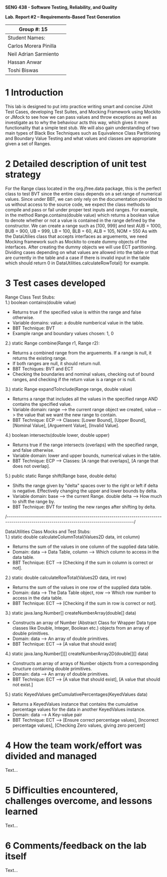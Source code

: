 **SENG 438 - Software Testing, Reliability, and Quality**

**Lab. Report \#2 – Requirements-Based Test Generation**

| Group \#:   15   |     |
| -------------- | --- |
| Student Names: |     |
|Carlos Morera Pinilla                |     |
|Neil Adrian Sarmiento             |     |
|Hassan Anwar                |     |
|Toshi Biswas                |     |

# 1 Introduction

This lab is designed to put into practice writing smart and concise JUnit Test Cases, developing Test Suites,
and Mocking Framework using Mockito or JMock to see how we can pass values and throw exceptions as well as investigate
as to why the behaviour acts this way, which gives it more functionality that a simple test stub.
We will also gain understanding of two main types of Black Box Techniques such as Equivalence Class Partitioning and 
Boundary Value Testing and what values and classes are appropriate given a set of Ranges.

# 2 Detailed description of unit test strategy

For the Range class located in the org.jfree.data package, this is the perfect class to test BVT since the entire class depends on a set range of
numerical values. Since under BBT, we can only rely on the documentation provided to us without access to the source code, we expect the class methods to compile and pass or fail under proper test inputs and ranges. For example, in the method Range.contains(double value) which returns a boolean value to denote whether or not a value is contained in the range defined by the constructor. We can create a range such as [100, 999]
and test AUB = 1000, BUB = 900, UB = 999, LB = 100, BLB = 60, ALB = 105, NOM = 550
As with the DataUtilies class that accepts interfaces as arguements, we need Mocking framework such as Mockito to create dummy objects of the interfaces. After creating the dummy objects we will use ECT partitioning. Dividing cases depending on what values are allowed into the table or that are currently in the table and a case if there is invalid input in the table which should return 0 in DataUtilities.calculateRowTotal() for example.

# 3 Test cases developed
Range Class Test Stubs:   
1.) boolean contains(double value)
-    Returns true if the specified value is within the range and false otherwise.
-    Variable domains: value: a double numberical value in the table.
-    BBT Technique: BVT
-    Example range and boundary values chosen: 1, 0

2.) static Range combine(Range r1, Range r2):
-    Returns a combined range from the arguements. If a range is null, it returns the existing range.
-    If both ranges are null, it should return null.
-    BBT Techiques: BVT and ECT
-    Checking the boundaries and nominal values, checking out of bound ranges, and checking if the return value
is a range or is null.

3.) static Range expandToInclude(Range range, double value)
-    Returns a range that includes all the values in the specified range AND contains the specified value.
-    Variable domain: range --> the current range object we created, value --> the value that we want the new range to contain.
-    BBT Technique: ECP --> Classes: [Lower Bound], [Upper Bound], [Nominal Value], [Arguement Value], [Invalid Value].

4.) boolean	intersects(double lower, double upper)
-    Returns true if the range intersects (overlaps) with the specified range, and false otherwise.
-    Variable domain: lower and upper bounds, numerical values in the table.
-    BBT Technique: ECP --> Classes: [A range that overlaps], [A range that does not overlap].

5.) public static Range shift(Range base, double delta)
-    Shifts the range given by "delta" spaces over to the right or left if delta is negative. 
Effectively changing the upper and lower bounds by delta.
-    Variable domain: base --> the current Range. double delta --> How much to shift the range by.
-    BBT Technique: BVT for testing the new ranges after shifting by delta.

/*---------------------------------------------------------------------------------------------------------------------------------------------*/

DataUtilities Class Mocks and Test Stubs:  
1.) static double calculateColumnTotal(Values2D data, int column)
-   Returns the sum of the values in one column of the supplied data table.
-   Domain: data --> Data Table, column --> Which column to access in the data table.
-   BBT Technique: ECT --> [Checking if the sum in column is correct or not].

2.) static double	calculateRowTotal(Values2D data, int row)
-   Returns the sum of the values in one row of the supplied data table.
-   Domain: data --> The Data Table object, row --> Which row number to access in the data table.
-   BBT Technique: ECT --> [Checking if the sum in row is correct or not].

3.) static java.lang.Number[] createNumberArray(double[] data)
-   Constructs an array of Number (Abstract Class for Wrapper Data type classes like Double, Integer, Boolean etc.) objects from an array of double primitives.
-   Domain: data --> An array of double primitives.
-   BBT Technique: ECT --> [A value that should exist]

4.) static java.lang.Number[][]	createNumberArray2D(double[][] data)
-   Constructs an array of arrays of Number objects from a corresponding structure containing double primitives.
-   Domain: data --> An array of double primitives.
-   BBT Technique: ECT --> [A value that should exist], [A value that should not exist.]

5.) static KeyedValues	getCumulativePercentages(KeyedValues data)
-   Returns a KeyedValues instance that contains the cumulative percentage values for the data in another KeyedValues instance.
-   Domain: data --> A Key-value pair
-   BBT Technique: ECT --> [Ensure correct percentage values], [Incorrect percentage values], [Checking Zero values, giving zero percent]

# 4 How the team work/effort was divided and managed

Text…

# 5 Difficulties encountered, challenges overcome, and lessons learned

Text…

# 6 Comments/feedback on the lab itself

Text…
